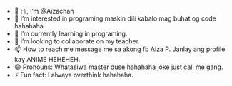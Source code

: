 - 👋 Hi, I’m @Aizachan
- 👀 I’m interested in programing maskin dili kabalo mag buhat og code hahahaha.
- 🌱 I’m currently learning in programing.
- 💞️ I’m looking to collaborate on my teacher.
- 📫 How to reach me message me sa akong fb Aiza P. Janlay ang profile kay ANIME HEHEHEH.
- 😄 Pronouns: Whatasiwa master duse hahahaha joke just call me gang.
- ⚡ Fun fact: I always overthink hahahaha.

<!---
Aizachan/Aizachan is a ✨ special ✨ repository because its `README.md` (this file) appears on your GitHub profile.
You can click the Preview link to take a look at your changes.
--->
